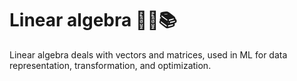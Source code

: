 # Linear algebra 🔢🧠📚

Linear algebra deals with vectors and matrices, used in ML for data representation, transformation, and optimization.
